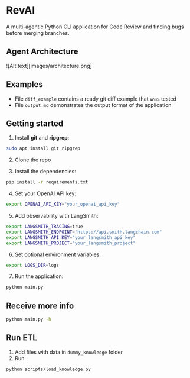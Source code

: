 # RevAI

A multi-agentic Python CLI application for Code Review and finding bugs before merging branches.

## Agent Architecture

![Alt text][images/architecture.png]

## Examples

- File `diff_example` contains a ready git diff example that was tested
- File `output.md` demonstrates the output format of the application

## Getting started

1. Install **git** and **ripgrep**:
```bash
sudo apt install git ripgrep
```
2. Clone the repo

3. Install the dependencies:
```bash
pip install -r requirements.txt
```

4. Set your OpenAI API key:
```bash
export OPENAI_API_KEY="your_openai_api_key"
```

5. Add observability with LangSmith:
```bash
export LANGSMITH_TRACING=true
export LANGSMITH_ENDPOINT="https://api.smith.langchain.com"
export LANGSMITH_API_KEY="your_langsmith_api_key"
export LANGSMITH_PROJECT="your_langsmith_project"
```

6. Set optional environment variables:
```bash
export LOGS_DIR=logs
```

7. Run the application:
```bash
python main.py
```

## Receive more info

```bash
python main.py -h 
```

## Run ETL

1. Add files with data in `dummy_knowledge` folder
2. Run:
```bash
python scripts/load_knowledge.py
```



